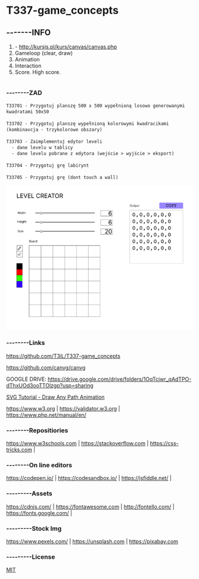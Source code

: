 # T337-game_concepts

## -------INFO
1. <canvas> - http://kursjs.pl/kurs/canvas/canvas.php
2. Gameloop (clear, draw)
3. Animation
4. Interaction
5. Score. High score.
```js

```

### --------ZAD
```
T33701 - Przygotuj planszę 500 x 500 wypełnioną losowo generowanymi kwadratami 50x50
  
T33702 - Przygotuj planszę wypełnioną kolorowymi kwadracikami (kombinavcja - trzykolorowe obszary)
  
T33703 - Zaimplementuj edytor leveli
  - dane levelu w tablicy
  - dane levelu pobrane z edytora (wejście > wyjście > eksport)

T33704 - Przygotuj grę labirynt
  
T33705 - Przygotuj grę (dont touch a wall)
```
  
  ![Edutor](/Level%20Creator.png)
  
### --------Links
https://github.com/T3iL/T337-game_concepts

https://github.com/canvg/canvg

GOOGLE DRIVE: https://drive.google.com/drive/folders/1OqTcjwr_qAdTPO-dThxUOd3ooTTOlzgp?usp=sharing

[SVG Tutorial - Draw Any Path Animation](https://www.youtube.com/watch?v=cFhIc30crWA)

https://www.w3.org | https://validator.w3.org | https://www.php.net/manual/en/
### --------Repositiories
https://www.w3schools.com | https://stackoverflow.com | https://css-tricks.com |
### --------On line editors
https://codepen.io/ | https://codesandbox.io/ | https://jsfiddle.net/ |
### ---------Assets
https://cdnjs.com/ | https://fontawesome.com | http://fontello.com/ | https://fonts.google.com/ |
### ---------Stock Img
https://www.pexels.com/ | https://unsplash.com | https://pixabay.com
### ---------License
[MIT](https://choosealicense.com/licenses/mit/)
